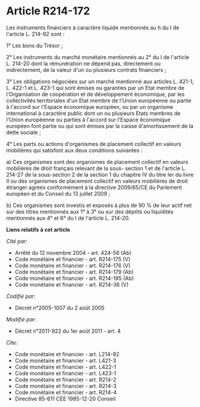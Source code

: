 # Article R214-172

Les instruments financiers à caractère liquide mentionnés au h du I de l'article L. 214-92 sont :

1° Les bons du Trésor ;

2° Les instruments du marché monétaire mentionnés au 2° du I de l'article L. 214-20  dont la rémunération ne dépend pas,
directement ou indirectement, de la valeur d'un ou plusieurs contrats financiers  ;

3° Les obligations négociées sur un marché mentionné aux articles L. 421-1, L. 422-1 et L. 423-1 qui sont émises ou garanties
par un Etat membre de l'Organisation de coopération et de développement économique, par les collectivités territoriales d'un
Etat membre de l'Union européenne  ou partie à l'accord sur l'Espace économique européen, ou par un organisme international à
caractère public dont un ou plusieurs Etats membres de l'Union européenne  ou parties à l'accord sur l'Espace économique
européen font partie ou qui sont émises par la caisse d'amortissement de la dette sociale ;

4° Les parts ou actions d'organismes de placement collectif en valeurs mobilières qui satisfont aux deux conditions
suivantes :

a) Ces organismes sont des organismes de placement collectif en valeurs mobilières de droit français relevant de la sous-
section 1 et de l'article L. 214-27 de la sous-section 2 de la section 1 du chapitre IV du titre Ier du livre II ou des
organismes de placement collectif en valeurs mobilières de droit étranger agréés conformément à la directive 2009/65/CE du
Parlement européen et du Conseil du 13 juillet 2009 ;

b) Ces organismes sont investis et exposés à plus de 90 % de leur actif net sur des titres mentionnés aux 1° à 3° ou sur des
dépôts ou liquidités mentionnés aux 4° et 6° du I de l'article L. 214-20.

**Liens relatifs à cet article**

_Cité par_:

  - Arrêté du 12 novembre 2004 - art. 424-56 (Ab)
  - Code monétaire et financier - art. R214-175 (V)
  - Code monétaire et financier - art. R214-176 (V)
  - Code monétaire et financier - art. R214-179 (Ab)
  - Code monétaire et financier - art. R214-195 (Ab)
  - Code monétaire et financier - art. R214-36 (V)

_Codifié par_:

  - Décret n°2005-1007 du 2 août 2005

_Modifié par_:

  - Décret n°2011-922 du 1er août 2011 - art. 4

_Cite_:

  - Code monétaire et financier - art. L214-92
  - Code monétaire et financier - art. L421-3
  - Code monétaire et financier - art. L422-1
  - Code monétaire et financier - art. L423-1
  - Code monétaire et financier - art. R214-2
  - Code monétaire et financier - art. R214-3
  - Code monétaire et financier - art. R214-4
  - Directive 85-611 CEE 1985-12-20 Conseil
